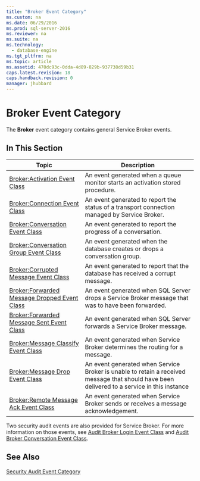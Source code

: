 ```yaml
---
title: "Broker Event Category"
ms.custom: na
ms.date: 06/29/2016
ms.prod: sql-server-2016
ms.reviewer: na
ms.suite: na
ms.technology: 
  - database-engine
ms.tgt_pltfrm: na
ms.topic: article
ms.assetid: 470dc93c-0dda-4d89-829b-937738d59b31
caps.latest.revision: 18
caps.handback.revision: 0
manager: jhubbard
---
```

# Broker Event Category
The **Broker** event category contains general Service Broker events.  
  
## In This Section  
  
|Topic|Description|  
|-----------|-----------------|  
|[Broker:Activation Event Class](../Topic/Broker:Activation%20Event%20Class.md)|An event generated when a queue monitor starts an activation stored procedure.|  
|[Broker:Connection Event Class](../Topic/Broker:Connection%20Event%20Class.md)|An event generated to report the status of a transport connection managed by Service Broker.|  
|[Broker:Conversation Event Class](../Topic/Broker:Conversation%20Event%20Class.md)|An event generated to report the progress of a conversation.|  
|[Broker:Conversation Group Event Class](../Topic/Broker:Conversation%20Group%20Event%20Class.md)|An event generated when the database creates or drops a conversation group.|  
|[Broker:Corrupted Message Event Class](../Topic/Broker:Corrupted%20Message%20Event%20Class.md)|An event generated to report that the database has received a corrupt message.|  
|[Broker:Forwarded Message Dropped Event Class](../Topic/Broker:Forwarded%20Message%20Dropped%20Event%20Class.md)|An event generated when SQL Server drops a Service Broker message that was to have been forwarded.|  
|[Broker:Forwarded Message Sent Event Class](../Topic/Broker:Forwarded%20Message%20Sent%20Event%20Class.md)|An event generated when SQL Server forwards a Service Broker message.|  
|[Broker:Message Classify Event Class](../Topic/Broker:Message%20Classify%20Event%20Class.md)|An event generated when Service Broker determines the routing for a message.|  
|[Broker:Message Drop Event Class](../Topic/Broker:Message%20Drop%20Event%20Class.md)|An event generated when Service Broker is unable to retain a received message that should have been delivered to a service in this instance|  
|[Broker:Remote Message Ack Event Class](../Topic/Broker:Remote%20Message%20Ack%20Event%20Class.md)|An event generated when Service Broker sends or receives a message acknowledgement.|  
  
 Two security audit events are also provided for Service Broker. For more information on those events, see [Audit Broker Login Event Class](../../Topics/TopicNameNotContainA/Audit-Broker-Login-Event-Class.md) and [Audit Broker Conversation Event Class](../../Topics/TopicNameNotContainA/Audit-Broker-Conversation-Event-Class.md).  
  
## See Also  
 [Security Audit Event Category](../../Topics/TopicNameNotContainA/Security-Audit-Event-Category.md)